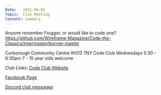 ```yaml
---
Date:   2021-06-02
Topic:  Club Meeting
Content: Summary
---
```

Anyone remember Frogger, or would like to code one?
https://github.com/Wireframe-Magazine/Code-the-Classics/tree/master/bunner-master

Curborough Community Centre
WS13 7NY
Code Club
Wednesdays 5:30 - 6:30pm
7 - 15 year olds welcome

Club Links:
[Code Club Website](https://lichfield-code-club.github.io/)

[Facebook Page](https://www.facebook.com/LichfieldCoders)

[Discord club messages](https://discord.gg/szz6xGK)
